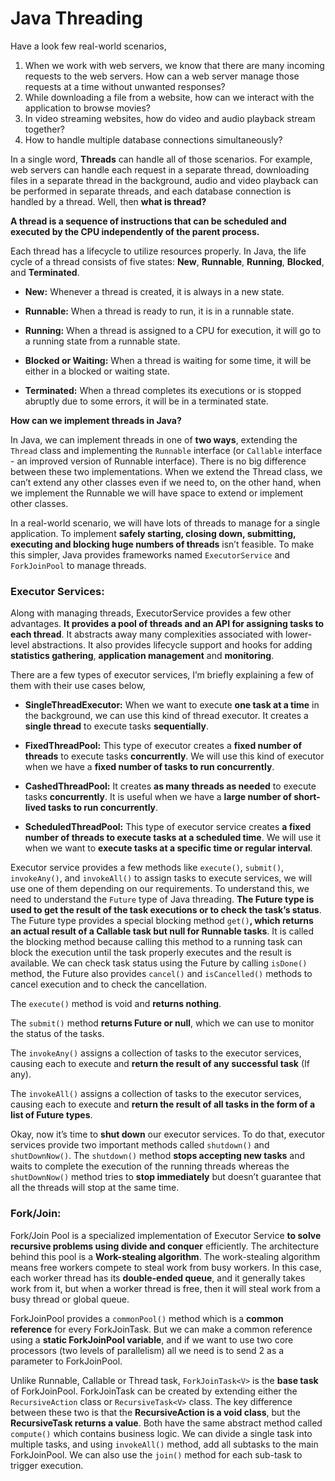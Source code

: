 # Java Threading

Have a look few real-world scenarios,
1. When we work with web servers, we know that there are many incoming requests to the web servers. How can a web server manage those requests at a time without unwanted responses?
2. While downloading a file from a website, how can we interact with the application to browse movies?
3. In video streaming websites, how do video and audio playback stream together?
4. How to handle multiple database connections simultaneously?

In a single word, **Threads** can handle all of those scenarios. For example, 
web servers can handle each request in a separate thread, downloading files 
in a separate thread in the background, audio and video playback can be 
performed in separate threads, and each database connection is handled by 
a thread. Well, then **what is thread?**

**A thread is a sequence of instructions that can be scheduled and executed by the CPU independently of the parent process.** 

Each thread has a lifecycle to utilize resources properly. In Java, the life 
cycle of a thread consists of five states: **New**, **Runnable**, **Running**, **Blocked**, and **Terminated**.

* **New:** Whenever a thread is created, it is always in a new state.

* **Runnable:** When a thread is ready to run, it is in a runnable state.

* **Running:** When a thread is assigned to a CPU for execution, it will go to a running state from a runnable state.

* **Blocked or Waiting:** When a thread is waiting for some time, it will be either in a blocked or waiting state. 

* **Terminated:** When a thread completes its executions or is stopped abruptly due to some errors, it will be in a terminated state.

**How can we implement threads in Java?**

In Java, we can implement threads in one of **two ways**, extending the `Thread` 
class and implementing the `Runnable` interface (or `Callable` interface - 
an improved version of Runnable interface). There is no big difference 
between these two implementations. When we extend the Thread class, we can’t 
extend any other classes even if we need to, on the other hand, when we 
implement the Runnable we will have space to extend or implement other 
classes.

In a real-world scenario, we will have lots of threads to manage for a single 
application. To implement **safely starting, closing down, submitting, executing and blocking huge numbers of threads** isn’t feasible. To make this simpler, Java provides frameworks named `ExecutorService` and `ForkJoinPool` to manage threads.

### **Executor Services:**
Along with managing threads, ExecutorService provides a few other advantages. **It provides a pool of threads and an API for assigning tasks to each thread**. 
It abstracts away many complexities associated with lower-level abstractions. 
It also provides lifecycle support and hooks for adding **statistics gathering**, 
**application management** and **monitoring**. 

There are a few types of executor services, I’m briefly explaining a few of them with their use cases below,

* **SingleThreadExecutor:** When we want to execute **one task at a time** in the background, we can use this kind of thread executor. It creates a **single thread** to execute tasks **sequentially**.

* **FixedThreadPool:** This type of executor creates a **fixed number of threads** to execute tasks **concurrently**. We will use this kind of executor when we have a **fixed number of tasks to run concurrently**.

* **CashedThreadPool:** It creates **as many threads as needed** to execute tasks **concurrently**. It is useful when we have a **large number of short-lived tasks to run concurrently**.

* **ScheduledThreadPool:** This type of executor service creates **a fixed number of threads to execute tasks at a scheduled time**. We will use it when we want to **execute tasks at a specific time or regular interval**.

Executor service provides a few methods like `execute()`, `submit()`, `invokeAny()`, and `invokeAll()` to assign tasks to execute services, we will use one of them depending on our requirements. To understand this, we need to understand the `Future` type of Java threading. **The Future type is used to get the result of the task executions or to check the task’s status**. The Future type provides a special blocking method `get()`**, which returns an actual result of a Callable task but null for Runnable tasks**. It is called the blocking method because calling this method to a running task can block the execution until the task properly executes and the result is available. We can check task status using the Future by calling `isDone()` method, the Future also provides `cancel()` and `isCancelled()` methods to cancel execution and to check the cancellation.

The `execute()` method is void and **returns nothing**.

The `submit()` method **returns Future or null**, which we can use to monitor the status of the tasks.

The `invokeAny()` assigns a collection of tasks to the executor services, causing each to execute and **return the result of any successful task** (If any).

The `invokeAll()` assigns a collection of tasks to the executor services, causing each to execute and **return the result of all tasks in the form of a list of Future types**.

Okay, now it’s time to **shut down** our executor services. To do that, executor services provide two important methods called `shutdown()` and `shutDownNow()`. The `shutdown()` method **stops accepting new tasks** and waits to complete the execution of the running threads whereas the `shutDownNow()` method tries to **stop immediately** but doesn’t guarantee that all the threads will stop at the same time.

### **Fork/Join:**
Fork/Join Pool is a specialized implementation of Executor Service **to solve recursive problems using divide and conquer** efficiently. The architecture behind this pool is a **Work-stealing algorithm**. The work-stealing algorithm means free workers compete to steal work from busy workers. In this case, each worker thread has its **double-ended queue**, and it generally takes work from it, but when a worker thread is free, then it will steal work from a busy thread or global queue.

ForkJoinPool provides a `commonPool()` method which is a **common reference** for every ForkJoinTask. But we can make a common reference using a **static ForkJoinPool variable**, and if we want to use two core processors (two levels of parallelism) all we need is to send 2 as a parameter to ForkJoinPool.

Unlike Runnable, Callable or Thread task, `ForkJoinTask<V>` is the **base task** of ForkJoinPool. ForkJoinTask can be created by extending either the `RecursiveAction` class or `RecursiveTask<V>` class. The key difference between these two is that the **RecursiveAction is a void class**, but the **RecursiveTask<V> returns a value**. Both have the same abstract method called `compute()` which contains business logic. We can divide a single task into multiple tasks, and using `invokeAll()` method, add all subtasks to the main ForkJoinPool. We can also use the `join()` method for each sub-task to trigger execution.
